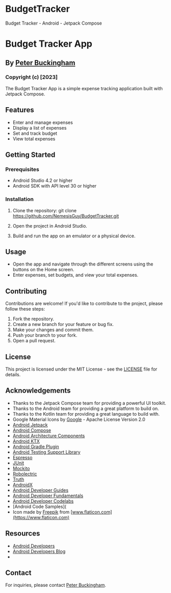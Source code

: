 # BudgetTracker
Budget Tracker - Android - Jetpack Compose
# Budget Tracker App
## By [Peter Buckingham](https://github.com/NemesisGuy)
### Copyright (c) [2023]

The Budget Tracker App is a simple expense tracking application built with Jetpack Compose.

## Features

- Enter and manage expenses
- Display a list of expenses
- Set and track budget
- View total expenses

## Getting Started

### Prerequisites

- Android Studio 4.2 or higher
- Android SDK with API level 30 or higher

### Installation

1. Clone the repository:
   git clone https://github.com/NemesisGuy/BudgetTracker.git

2. Open the project in Android Studio.

3. Build and run the app on an emulator or a physical device.

## Usage

- Open the app and navigate through the different screens using the buttons on the Home screen.
- Enter expenses, set budgets, and view your total expenses.

## Contributing

Contributions are welcome! If you'd like to contribute to the project, please follow these steps:

1. Fork the repository.
2. Create a new branch for your feature or bug fix.
3. Make your changes and commit them.
4. Push your branch to your fork.
5. Open a pull request.

## License

This project is licensed under the MIT License - see the [LICENSE](License.md) file for details.

## Acknowledgements

- Thanks to the Jetpack Compose team for providing a powerful UI toolkit.
- Thanks to the Android team for providing a great platform to build on.
- Thanks to the Kotlin team for providing a great language to build with.
- Google Material Icons by [Google](https://material.io/resources/icons/) - Apache License Version 2.0
- [Android Jetpack](https://developer.android.com/jetpack)
- [Android Compose](https://developer.android.com/jetpack/compose)
- [Android Architecture Components](https://developer.android.com/topic/libraries/architecture)
- [Android KTX](https://developer.android.com/kotlin/ktx)
- [Android Gradle Plugin](https://developer.android.com/studio/releases/gradle-plugin)
- [Android Testing Support Library](https://developer.android.com/topic/libraries/testing-support-library/index.html)
- [Espresso](https://developer.android.com/training/testing/espresso)
- [JUnit](https://developer.android.com/training/testing/junit-rules)
- [Mockito](http://site.mockito.org/)
- [Robolectric](http://robolectric.org/)
- [Truth](https://truth.dev/)
- [AndroidX](https://developer.android.com/jetpack/androidx)
- [Android Developer Guides](https://developer.android.com/guide)
- [Android Developer Fundamentals](https://developer.android.com/courses/fundamentals-training/toc-v2)
- [Android Developer Codelabs](https://codelabs.developers.google.com/?cat=Android)
- [Android Code Samples](
- Icon made by [Freepik](https://www.freepik.com) from [www.flaticon.com](https://www.flaticon.com)

## Resources

- [Android Developers](https://developer.android.com/)
- [Android Developers Blog](https://android-developers.googleblog.com/)
- 

## Contact

For inquiries, please contact [Peter Buckingham](mailto:your.email@example.com).
